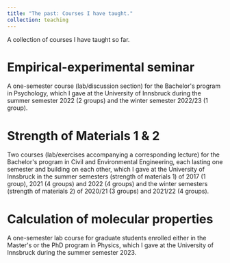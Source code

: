 ```yaml
---
title: "The past: Courses I have taught."
collection: teaching
---
```


A collection of courses I have taught so far.

Empirical-experimental seminar
======
A one-semester course (lab/discussion section) for the Bachelor's program in Psychology, which I gave at the University of Innsbruck during the summer semester 2022 (2 groups) and the winter semester 2022/23 (1 group).

Strength of Materials 1 & 2
======
Two courses (lab/exercises accompanying a corresponding lecture) for the Bachelor's program in Civil and Environmental Engineering, each lasting one semester and building on each other, which I gave at the University of Innsbruck in the summer semesters (strength of materials 1) of 2017 (1 group), 2021 (4 groups) and 2022 (4 groups) and the winter semesters (strength of materials 2) of 2020/21 (3 groups) and 2021/22 (4 groups).

Calculation of molecular properties
======
A one-semester lab course for graduate students enrolled either in the Master's or the PhD program in Physics, which I gave at the University of Innsbruck during the summer semester 2023.